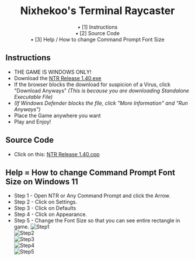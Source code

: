 <div align="center">
<h1 align=center>Nixhekoo's Terminal Raycaster</h1>
• [1] Instructions <br>
• [2] Source Code <br>
• [3] Help / How to change Command Prompt Font Size<br>

</div>

## Instructions
- THE GAME IS WINDOWS ONLY!
- Download the [NTR Release 1.40.exe](https://github.com/Nixhekoo/NTR-NixhekoosTerminalRaycaster_CPP/raw/main/NTR%20Release%201.40.exe)
- If the browser blocks the download for suspicion of a Virus, click "Download Anyways" *(This is because you are downloading Standalone Executable File)*
- *(If Windows Defender blocks the file, click "More Information" and "Run Anyways")*
- Place the Game anywhere you want
- Play and Enjoy!

## Source Code
- Click on this: [NTR Release 1.40.cpp](https://github.com/Nixhekoo/NTR-NixhekoosTerminalRaycaster_CPP/blob/main/raycaster.cpp)

## Help = How to change Command Prompt Font Size on Windows 11
- Step 1 - Open NTR or Any Command Prompt and click the Arrow.
- Step 2 - Click on Settings.
- Step 3 - Click on Defaults
- Step 4 - Click on Appearance.
- Step 5 - Change the Font Size so that you can see entire rectangle in game.
![Step1](https://raw.githubusercontent.com/Nixhekoo/NTR-NixhekoosTerminalRaycaster_CPP/main/How%20to%20adjust%20Command%20Prompt%20Font%20Size/Step1.png) <br>
![Step2](https://raw.githubusercontent.com/Nixhekoo/NTR-NixhekoosTerminalRaycaster_CPP/main/How%20to%20adjust%20Command%20Prompt%20Font%20Size/Step2.png) <br>
![Step3](https://raw.githubusercontent.com/Nixhekoo/NTR-NixhekoosTerminalRaycaster_CPP/main/How%20to%20adjust%20Command%20Prompt%20Font%20Size/Step3.png) <br>
![Step4](https://raw.githubusercontent.com/Nixhekoo/NTR-NixhekoosTerminalRaycaster_CPP/main/How%20to%20adjust%20Command%20Prompt%20Font%20Size/Step4.png) <br>
![Step5](https://raw.githubusercontent.com/Nixhekoo/NTR-NixhekoosTerminalRaycaster_CPP/main/How%20to%20adjust%20Command%20Prompt%20Font%20Size/Step5.png) <br>
